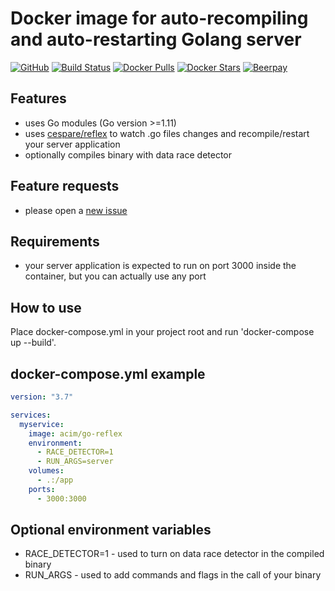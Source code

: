# Docker image for auto-recompiling and auto-restarting Golang server

[![GitHub](https://img.shields.io/github/license/acim/go-reflex)](LICENSE)
[![Build Status](https://drone.ablab.de/api/badges/acim/go-reflex/status.svg)](https://drone.ablab.de/acim/go-reflex)
[![Docker Pulls](https://img.shields.io/docker/pulls/acim/go-reflex)](https://hub.docker.com/r/acim/go-reflex)
[![Docker Stars](https://img.shields.io/docker/stars/acim/go-reflex)](https://hub.docker.com/r/acim/go-reflex)
[![Beerpay](https://img.shields.io/beerpay/acim/go-reflex)](https://beerpay.io/acim/go-reflex)

## Features

* uses Go modules (Go version >=1.11)
* uses [cespare/reflex](https://github.com/cespare/reflex) to watch .go files changes and recompile/restart your server application
* optionally compiles binary with data race detector

## Feature requests

* please open a [new issue](https://github.com/acim/go-reflex/issues/new)

## Requirements

* your server application is expected to run on port 3000 inside the container, but you can actually use any port

## How to use

Place docker-compose.yml in your project root and run 'docker-compose up --build'.

## docker-compose.yml example

```yaml
version: "3.7"

services:
  myservice:
    image: acim/go-reflex
    environment:
      - RACE_DETECTOR=1
      - RUN_ARGS=server
    volumes:
      - .:/app
    ports:
      - 3000:3000
```

## Optional environment variables

* RACE_DETECTOR=1 - used to turn on data race detector in the compiled binary
* RUN_ARGS - used to add commands and flags in the call of your binary
